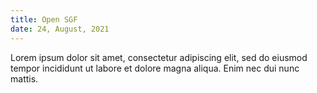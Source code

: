 ```yaml
---
title: Open SGF
date: 24, August, 2021
---
```

Lorem ipsum dolor sit amet, consectetur adipiscing elit, sed do eiusmod tempor incididunt ut labore et dolore magna aliqua. Enim nec dui nunc mattis.

